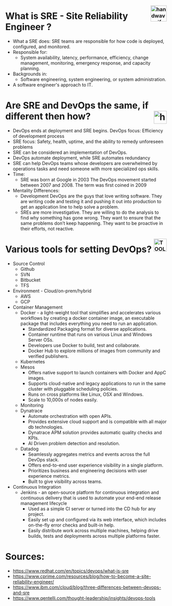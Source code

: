 ### <img alt="handwavegif" src="https://user-images.githubusercontent.com/39513876/112366216-8cfe7400-8cfe-11eb-8116-7d3dbae20e97.gif" width='50' align="right"/>
# What is SRE - Site Reliability Engineer ?
* What a SRE does: SRE teams are responsible for how code is deployed, configured, and monitored.
* Responsible for:
    * System availability, latency, performance, efficiency, change management, monitoring, emergency response, and capacity planning. 
* Backgrounds in: 
    * Software engineering, system engineering, or system administration.
* A software engineer's approach to IT.
# Are SRE and DevOps the same, if different then how? <img alt="hmmgif" src="https://i.imgur.com/6sQfRb7.gif" width='40' align="right"/>
* DevOps ends at deployment and SRE begins.
DevOps focus: Efficiency of development process
* SRE focus: Safety, health, uptime, and the ability to remedy unforeseen problems
* SRE can be considered an implementation of DevOps.
* DevOps automate deployment, while SRE automates redundancy
* SRE can help DevOps teams whose developers are overwhelmed by operations tasks and need someone with more specialized ops skills.
* Time:
    * SRE was born at Google in 2003
The DevOps movement started between 2007 and 2008. The term was first coined in 2009
* Mentality Differences:
    * Development DevOps are the guys that love writing software. They are writing code and testing it and pushing it out into production to get an application line to help solve a problem.
    * SREs are more investigative. They are willing to do the analysis to find why something has gone wrong. They want to ensure that the same problems don’t keep happening. They want to be proactive in their efforts, not reactive. 
### <img alt="TOOL" src="https://i.imgur.com/PQLjxT0.gif" width='40' align="right"/>
# Various tools for setting DevOps?
* Source Control
    * Github
    * SVN
    * Bitbucket
    * TFS
* Environment - Cloud/on-prem/hybrid
    * AWS
    * GCP
* Container Management
    * Docker - a light-weight tool that simplifies and accelerates various workflows by creating a docker container image, an executable package that includes everything you need to run an application.
        * Standardized Packaging format for diverse applications.
        * Container runtime that runs on various Linux and Windows Server OSs.
        * Developers use Docker to build, test and collaborate.
        * Docker Hub to explore millions of images from community and verified publishers. 
    * Kubernetes
    * Mesos
        * Offers native support to launch containers with Docker and AppC images.
        * Supports cloud-native and legacy applications to run in the same cluster with pluggable scheduling policies.
        * Runs on cross platforms like Linux, OSX and Windows.
        * Scale to 10,000s of nodes easily.
    * Monitoring
    * Dynatrace
        * Automate orchestration with open APIs.
        * Provides extensive cloud support and is compatible with all major db technologies.
        * Dynatrace APM solution provides automatic quality checks and KPIs.
        * AI Driven problem detection and resolution.
    * Datadog
        * Seamlessly aggregates metrics and events across the full DevOps stack.
        * Offers end-to-end user experience visibility in a single platform.
        * Prioritizes business and engineering decisions with user experience metrics.
        * Built to give visibility across teams.
* Continuous Integration
    * Jenkins - an open-source platform for continuous integration and continuous delivery that is used to automate your end-end release management lifecycle
        * Used as a simple CI server or turned into the CD hub for any project.
        * Easily set up and configured via its web interface, which includes on-the-fly error checks and built-in help.
        * Easily distribute work across multiple machines, helping drive builds, tests and deployments across multiple platforms faster.

# Sources:
* https://www.redhat.com/en/topics/devops/what-is-sre
* https://www.cprime.com/resources/blog/how-to-become-a-site-reliability-engineer/
* https://www.ibm.com/cloud/blog/three-differences-between-devops-and-sre
* https://www.qentelli.com/thought-leadership/insights/devops-tools
 

